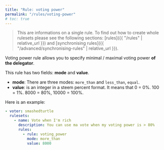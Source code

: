 ```yaml
---
title: "Rule: voting power"
permalink: "/rules/voting-power"
# toc: true
---
```


> This are informations on a single rule. To find out how to create whole rulesets please see the following sections: [rules]({{ "/rules" | relative_url }}) and [synchronising rules]({{ "/advanced/synchronising-rules" | relative_url }}).

Voting power rule allows you to specify minimal / maximal voting power **of the delegator**.

This rule has two fields: **mode** and **value**.
- **mode**: There are three modes: `more_than` and `less_than`, `equal`.
- **value**: is an integer in a steem percent format. It means that 0 = 0%. 100 = 1%. 8000 = 80%, 10000 = 100%.

Here is an example:
```yml
- voter: smashedturtle
  rulesets:
    - name: Vote when I'm rich
      description: You can use ma vote when my voting power is > 80%
      rules:
        - rule: voting_power
          mode: more_than
          value: 8000
```

